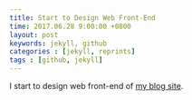 ```yaml
---
title: Start to Design Web Front-End
time: 2017.06.28 9:00:00 +0800
layout: post
keywords: jekyll, github
categories : [jekyll, reprints]
tags : [github, jekyll]
---
```


I start to design web front-end of [my blog site][1].

  [1]: http://ishxiao.com/blog